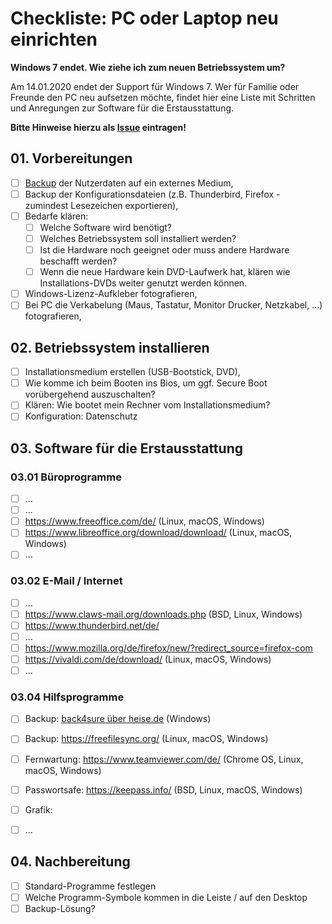 # Checkliste: PC oder Laptop neu einrichten
**Windows 7 endet. Wie ziehe ich zum neuen Betriebssystem um?**

Am 14.01.2020 endet der Support für Windows 7. Wer für Familie oder Freunde den PC neu aufsetzen möchte, findet hier eine Liste mit Schritten und Anregungen zur Software für die Erstausstattung.

**Bitte Hinweise hierzu als [Issue](https://github.com/fulgor/pc-laptop-neu-einrichten-checkliste/issues) eintragen!**

## 01. Vorbereitungen
- [ ] [Backup](https://github.com/fulgor/pc-laptop-neu-einrichten-checkliste/wiki/Backup) der Nutzerdaten auf ein externes Medium,
- [ ] Backup der Konfigurationsdateien (z.B. Thunderbird, Firefox - zumindest Lesezeichen exportieren),
- [ ] Bedarfe klären: 
  - [ ] Welche Software wird benötigt? 
  - [ ] Welches Betriebssystem soll installiert werden?
  - [ ] Ist die Hardware noch geeignet oder muss andere Hardware beschafft werden?
   - [ ] Wenn die neue Hardware kein DVD-Laufwerk hat, klären wie Installations-DVDs weiter genutzt werden können.
- [ ] Windows-Lizenz-Aufkleber fotografieren,
- [ ] Bei PC die Verkabelung (Maus, Tastatur, Monitor Drucker, Netzkabel, ...) fotografieren,

## 02. Betriebssystem installieren
- [ ] Installationsmedium erstellen (USB-Bootstick, DVD),
- [ ] Wie komme ich beim Booten ins Bios, um ggf. Secure Boot vorübergehend auszuschalten?
- [ ] Klären: Wie bootet mein Rechner vom Installationsmedium?
- [ ] Konfiguration: Datenschutz

## 03. Software für die Erstausstattung

### 03.01 Büroprogramme
- [ ] ...
- [ ] ...
- [ ] https://www.freeoffice.com/de/ (Linux, macOS, Windows)
- [ ] https://www.libreoffice.org/download/download/ (Linux, macOS, Windows)
- [ ] ...

### 03.02 E-Mail / Internet
- [ ] ...
- [ ] https://www.claws-mail.org/downloads.php (BSD, Linux, Windows)
- [ ] https://www.thunderbird.net/de/
- [ ] ...
- [ ] https://www.mozilla.org/de/firefox/new/?redirect_source=firefox-com
- [ ] https://vivaldi.com/de/download/ (Linux, macOS, Windows)
- [ ] ...

### 03.04 Hilfsprogramme
- [ ] Backup: [back4sure über heise.de](https://www.heise.de/download/product/back4sure-70729) (Windows)
- [ ] Backup: https://freefilesync.org/ (Linux, macOS, Windows)
- [ ] Fernwartung: https://www.teamviewer.com/de/ (Chrome OS, Linux, macOS, Windows)
- [ ] Passwortsafe: https://keepass.info/ (BSD, Linux, macOS, Windows)
- [ ] Grafik: 
- [ ] ...


## 04. Nachbereitung
- [ ] Standard-Programme festlegen
- [ ] Welche Programm-Symbole kommen in die Leiste / auf den Desktop
- [ ] Backup-Lösung?
